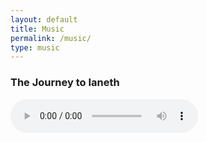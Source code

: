 ```yaml
---
layout: default
title: Music
permalink: /music/
type: music
---
```


### The Journey to Ianeth

<audio src="../music/journey_to_ianeth.wav" controls title="Title"></audio>